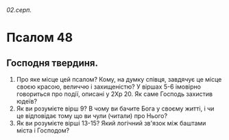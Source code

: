
_02.серп._

# Псалом 48

## Господня твердиня.
1. Про яке місце цей псалом? Кому, на думку співця, завдячує це місце своєю красою, величчю і захищеністю? У віршах 5-6 імовірно говориться про події, описані у 2Хр 20. Як саме Господь захистив юдеїв?
2. Як ви розумієте вірш 9? В чому ви бачите Бога у своєму житті, і чи це відповідає тому що ви чули (читали) про Нього?
3. Як ви розумієте вірші 13-15? Який логічний зв'язок між баштами міста і Господом?
